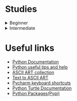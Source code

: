 # Studies
<details>
  <summary>Beginner</summary>

-  <kbd>[Section 1 - Working with Variables in Python to Manage Data](/beginner/day-1)</kbd>
-  <kbd>[Section 2 - Understanding Data Types and How to Manipulate Strings](/beginner/day-2)</kbd>
-  <kbd>[Section 3 - Control Flow and Logical Operators](/beginner/day-3)</kbd>
-  <kbd>[Section 4 - Randomization and Lists](/beginner/day-4)</kbd>
-  <kbd>[Section 5 - Loops](/beginner/day-5)</kbd>
-  <kbd>[Section 6 - Functions & Karel](/beginner/day-6)</kbd>
-  <kbd>[Section 7 - Project: Hangman](/beginner/day-7)</kbd>
-  <kbd>[Section 8 - Function Parameters & Caesar Cypher](/beginner/day-8)</kbd>
-  <kbd>[Section 9 - Dictionaries, Nesting and the Secret Auction](/beginner/day-9)</kbd>
-  <kbd>[Section 10 - Functions with Outputs](/beginner/day-10)</kbd>
-  <kbd>[Section 11 - Capstone Project: Blackjack](/beginner/day-11)</kbd>
-  <kbd>[Section 12 - Scope & Number Guessing Game](/beginner/day-12)</kbd>
-  <kbd>[Section 13 - Debugging: How to Find and Fix Errors in the Code](/beginner/day-13)</kbd>
-  <kbd>[Section 14 - Project: Higher Lower Game](/beginner/day-14)</kbd>
</details>

<details>
  <summary>Intermediate</summary>

-  <kbd>[Section 15 - The Coffee Machine](/intermediate/CoffeeMachine)</kbd>
-  <kbd>[Section 16 - Object-Oriented Programming(OOP)](/intermediate/day-16)</kbd>
</details>

# Useful links
- [Python Documentation](https://docs.python.org/3/)
- [Python useful tips and help](https://www.askpython.com/)
- [ASCII ART collection](https://ascii.co.uk/art)
- [Text to ASCII ART](http://patorjk.com/software/taag/#p=display&f=Graffiti&t=Type%20Something%20)
- [Pycharm keyboard shortcuts](https://www.jetbrains.com/help/pycharm/mastering-keyboard-shortcuts.html)
- [Python Turtle Documentation](https://docs.python.org/3/library/turtle.html)
- [Python Packages(Pypi)](https://pypi.org/)